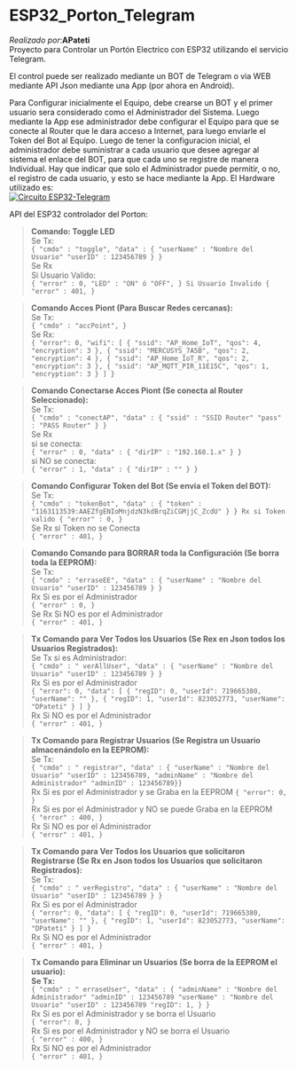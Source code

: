 # ESP32_Porton_Telegram
*Realizado por*:**APateti**<br>
Proyecto para Controlar un Portón Electrico con ESP32 utilizando el servicio Telegram.<br>

El control puede ser realizado mediante un BOT de Telegram o via WEB mediante API Json mediante una App (por ahora en Android).

Para Configurar inicialmente el Equipo, debe crearse un BOT y el primer usuario sera considerado como el Administrador del Sistema. Luego mediante la App ese administrador debe configurar el Equipo para que se conecte al Router que le dara acceso a Internet, para luego enviarle el Token del Bot al Equipo. Luego de tener la configuracion inicial, el administrador debe suministrar a cada usuario que desee agregar al sistema el enlace del BOT, para que cada uno se registre de manera Individual. Hay que indicar que solo el Administrador puede permitir, o no, el registro de cada usuario, y esto se hace mediante la App.
El Hardware utilizado es:<br>
[![Circuito ESP32-Telegram](Circuito "Circuito ESP32-Telegram")](https://github.com/apateti/ESP32_Porton_Telegram/issues/1#issue-849247271)

API del ESP32 controlador del Porton:
> **Comando: Toggle LED**<br>
Se Tx:<br>
`{ "cmdo" : "toggle", "data" : { "userName" : "Nombre del Usuario" "userID" : 123456789 } }`<br>
Se Rx<br>
Si Usuario Valido: <br>
`{ "error" : 0, "LED" : "ON" ó "OFF", } Si Usuario Invalido { "error" : 401, }`<br>

>**Comando  Acces Piont (Para Buscar Redes cercanas):**<br>
Se Tx:<br>
`{ "cmdo" : "accPoint", } `<br>
Se Rx:<br> 
`{ "error": 0, "wifi": [ { "ssid": "AP_Home_IoT", "qos": 4, "encryption": 3 }, { "ssid": "MERCUSYS_7A5B", "qos": 2, "encryption": 4 }, { "ssid": "AP_Home_IoT_R", "qos": 2, "encryption": 3 }, { "ssid": "AP_MQTT_PIR_11E15C", "qos": 1, "encryption": 3 } ] } `

> **Comando Conectarse Acces Piont (Se conecta al Router Seleccionado):**<br>
Se Tx:<br>
`{ "cmdo" : "conectAP", "data" : { "ssid" : "SSID Router" "pass" : "PASS Router" } }`<br>
Se Rx <br>
si se conecta: <br>
`{ "error" : 0, "data" : { "dirIP" : "192.168.1.x" } }`<br>
si NO se conecta: <br>
`{ "error" : 1, "data" : { "dirIP" : "" } }`<br>

> **Comando Configurar Token del Bot (Se envia el Token del BOT):**<br>
Se Tx:<br>
`{ "cmdo" : "tokenBot", "data" : { "token" : "1163113539:AAEZfgENIoMnjdzN3kdBrqZiCGMjjC_ZcdU" } } Rx si Token valido { "error" : 0, }`<br>
Se Rx si Token no se Conecta<br>
`{ "error" : 401, }`<br>

> **Comando Comando para BORRAR toda la Configuración (Se borra toda la EEPROM):**<br>
Se Tx:<br>
`{ "cmdo" : "erraseEE", "data" : { "userName" : "Nombre del Usuario" "userID" : 123456789 } }`<br>
Rx Si es por el Administrador <br>
`{ "error" : 0, }`<br>
Se Rx Si NO es por el Administrador <br>
`{ "error" : 401, } `<br>

>**Tx Comando para Ver Todos los Usuarios (Se Rex en Json todos los Usuarios Registrados):**<br>
Se Tx si es Administrador:<br>
`{ "cmdo" : " verAllUser", "data" : { "userName" : "Nombre del Usuario" "userID" : 123456789 } } `<br>
Rx Si es por el Administrador <br>
`{ "error": 0, "data": [ { "regID": 0, "userId": 719665380, "userName": "" }, { "regID": 1, "userId": 823052773, "userName": "DPateti" } ] }`<br>
Rx Si NO es por el Administrador<br>
`{ "error" : 401, }`<br>

> **Tx Comando para Registrar Usuarios (Se Registra un Usuario almacenándolo en la EEPROM):** <br>
Se Tx:<br>
`{ "cmdo" : " registrar", "data" : { "userName" : "Nombre del Usuario" "userID" : 123456789, "adminName" : "Nombre del Administrador" "adminID" : 123456789}}`<br>
Rx Si es por el Administrador y se Graba en la EEPROM 
`{ "error": 0, }`<br>
Rx Si es por el Administrador y NO se puede Graba en la EEPROM<br>
`{ "error" : 400, }`<br>
Rx Si NO es por el Administrador<br>
`{ "error" : 401, }`<br>

> **Tx Comando para Ver Todos los Usuarios que solicitaron Registrarse (Se Rx en Json todos los Usuarios que solicitaron Registrados):**<br>
Se Tx:<br>
`{ "cmdo" : " verRegistro", "data" : { "userName" : "Nombre del Usuario" "userID" : 123456789 } }`<br>
Rx Si es por el Administrador<br>
`{ "error": 0, "data": [ { "regID": 0, "userId": 719665380, "userName": "" }, { "regID": 1, "userId": 823052773, "userName": "DPateti" } ] }`<br>
Rx Si NO es por el Administrador<br>
`{ "error" : 401, }`<br>

> **Tx Comando para Eliminar un Usuarios (Se borra de la EEPROM el usuario):<br>
Se Tx:**<br>
`{ "cmdo" : " erraseUser", "data" : { "adminName" : "Nombre del Administrador" "adminID" : 123456789 "userName" : "Nombre del Usuario" "userID" : 123456789 "regID": 1, } }`<br>
Rx Si es por el Administrador y se borra el Usuario<br>
`{ "error": 0, }`<br>
Rx Si es por el Administrador y NO se borra el Usuario<br>
`{ "error" : 400, }`<br>
Rx Si NO es por el Administrador<br>
`{ "error" : 401, }`<br>
